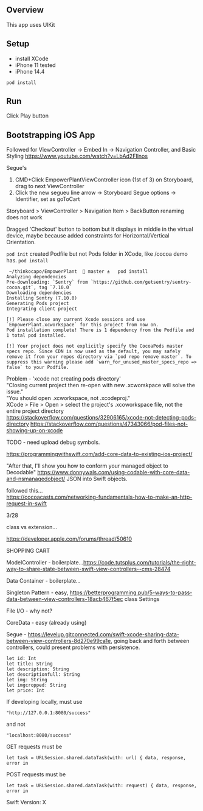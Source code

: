 ## Overview
This app uses UIKit

## Setup
- install XCode
- iPhone 11 tested
- iPhone 14.4

`pod install`

## Run
Click Play button

## Bootstrapping iOS App
Followed for ViewController -> Embed In -> Navigation Controller, and Basic Styling
https://www.youtube.com/watch?v=LbAd2FIlnos

Segue's
1. CMD+Click EmpowerPlantViewController icon (1st of 3) on Storyboard, drag to next ViewController
2. Click the new segueu line arrow -> Storyboard Segue options -> Identifier, set as goToCart


Storyboard > ViewController > Navigation Item > BackButton renaming does not work


Dragged 'Checkout' button to bottom but it displays in middle in the virtual device, maybe because added constraints for Horizontal/Vertical Orientation.


`pod init` created Podfile but not Pods folder in XCode, like /cocoa demo has.
`pod install`  
```
 ~/thinkocapo/EmpowerPlant   master ±   pod install
Analyzing dependencies
Pre-downloading: `Sentry` from `https://github.com/getsentry/sentry-cocoa.git`, tag `7.10.0`
Downloading dependencies
Installing Sentry (7.10.0)
Generating Pods project
Integrating client project

[!] Please close any current Xcode sessions and use `EmpowerPlant.xcworkspace` for this project from now on.
Pod installation complete! There is 1 dependency from the Podfile and 1 total pod installed.

[!] Your project does not explicitly specify the CocoaPods master specs repo. Since CDN is now used as the default, you may safely remove it from your repos directory via `pod repo remove master`. To suppress this warning please add `warn_for_unused_master_specs_repo => false` to your Podfile.
```

Problem - 'xcode not creating pods directory'  
"Closing current project then re-open with new .xcworskpace will solve the issue."  
"You should open .xcworkspace, not .xcodeproj."  
XCode > File > Open > select the project's .xcoworkspace file, not the entire project directory  
https://stackoverflow.com/questions/32906165/xcode-not-detecting-pods-directory 
https://stackoverflow.com/questions/47343066/pod-files-not-showing-up-on-xcode

TODO - need upload debug symbols.

https://programmingwithswift.com/add-core-data-to-existing-ios-project/



"After that, I'll show you how to conform your managed object to Decodable"
https://www.donnywals.com/using-codable-with-core-data-and-nsmanagedobject/
JSON into Swift objects.

followed this...  
https://cocoacasts.com/networking-fundamentals-how-to-make-an-http-request-in-swift

3/28  

class vs extension...

https://developer.apple.com/forums/thread/50610



SHOPPING CART

ModelController - boilerplate...https://code.tutsplus.com/tutorials/the-right-way-to-share-state-between-swift-view-controllers--cms-28474

Data Container - boilerplate...

Singleton Pattern - easy, https://betterprogramming.pub/5-ways-to-pass-data-between-view-controllers-18acb467f5ec class Settings

File I/O - why not?

CoreData - easy (already using)

Segue - https://levelup.gitconnected.com/swift-xcode-sharing-data-between-view-controllers-8d270e99ca1e, going back and forth between controllers, could present problems with persistence.


```
let id: Int
let title: String
let description: String
let descriptionfull: String
let img: String
let imgcropped: String
let price: Int
```

If developing locally, must use
```
"http://127.0.0.1:8080/success"
```
and not
```
"localhost:8080/success"
```


GET requests must be
```
let task = URLSession.shared.dataTask(with: url) { data, response, error in
```
POST requests must be
```
let task = URLSession.shared.dataTask(with: request) { data, response, error in
```


Swift Version: X